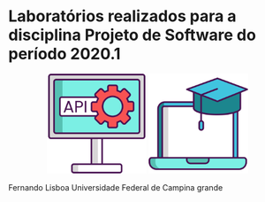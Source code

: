 # Laboratórios realizados para a disciplina Projeto de Software do período 2020.1 

<p  align="center">
     <img  src="./img/002-api.svg"  heigth="80"  width="180"/>
     <img  src="./img/020-elearning.svg"  heigth="80"  width="180"/>
<p/>

Fernando Lisboa 
Universidade Federal de Campina grande
